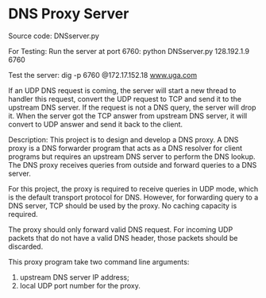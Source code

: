 DNS Proxy Server 
================

Source code: DNSserver.py

For Testing: 
Run the server at port 6760: python DNSserver.py 128.192.1.9 6760

Test the server: 
dig -p 6760 @172.17.152.18 www.uga.com

If an UDP DNS request is coming, the server will start a new thread to handler this request, convert the UDP request to TCP and send it to the upstream DNS server. If the request is not a DNS query, the server will drop it. When the server got the TCP answer from upstream DNS server, it will convert to UDP answer and send it back to the client.

Description:
This project is to design and develop a DNS proxy. A DNS proxy is a DNS forwarder program that acts as a DNS resolver for client programs but requires an upstream DNS server to perform the DNS lookup. The DNS proxy receives queries from outside and forward queries to a DNS server.

For this project, the proxy is required to receive queries in UDP mode, which is the default transport protocol for DNS. However, for forwarding query to a DNS server, TCP should be used by the proxy.  No caching capacity is required.  

The proxy should only forward valid DNS request. For incoming UDP packets that do not have a valid DNS header, those packets should be discarded.

This proxy program take two command line arguments: 
1) upstream DNS server IP address; 
2) local UDP port number for the proxy.
